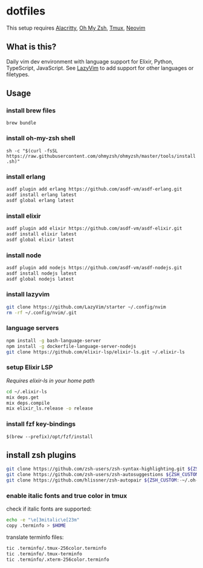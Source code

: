 # dotfiles

This setup requires [Alacritty](https://github.com/jwilm/alacritty), [Oh My Zsh](https://ohmyz.sh/), [Tmux](https://github.com/tmux/tmux), [Neovim](https://github.com/neovim/neovim)

## What is this?

Daily vim dev environment with language support for Elixir, Python, TypeScript, JavaScript.
See [LazyVim](https://www.lazyvim.org/) to add support for other languages or filetypes.

## Usage

### install brew files

`brew bundle`

### install oh-my-zsh shell

`sh -c "$(curl -fsSL https://raw.githubusercontent.com/ohmyzsh/ohmyzsh/master/tools/install.sh)"`

### install erlang

```bash
asdf plugin add erlang https://github.com/asdf-vm/asdf-erlang.git
asdf install erlang latest
asdf global erlang latest
```

### install elixir

```bash
asdf plugin add elixir https://github.com/asdf-vm/asdf-elixir.git
asdf install elixir latest
asdf global elixir latest
```

### install node

```bash
asdf plugin add nodejs https://github.com/asdf-vm/asdf-nodejs.git
asdf install nodejs latest
asdf global nodejs latest
```

### install lazyvim

```bash
git clone https://github.com/LazyVim/starter ~/.config/nvim
rm -rf ~/.config/nvim/.git
```

### language servers

```bash
npm install -g bash-language-server
npm install -g dockerfile-language-server-nodejs
git clone https://github.com/elixir-lsp/elixir-ls.git ~/.elixir-ls
```

### setup Elixir LSP

_Requires elixir-ls in your home path_

```bash
cd ~/.elixir-ls
mix deps.get
mix deps.compile
mix elixir_ls.release -o release
```

### install fzf key-bindings

`$(brew --prefix)/opt/fzf/install`

## install zsh plugins

```bash
git clone https://github.com/zsh-users/zsh-syntax-highlighting.git ${ZSH_CUSTOM:-~/.oh-my-zsh/custom}/plugins/zsh-syntax-highlighting
git clone https://github.com/zsh-users/zsh-autosuggestions ${ZSH_CUSTOM:-~/.oh-my-zsh/custom}/plugins/zsh-autosuggestions
git clone https://github.com/hlissner/zsh-autopair ${ZSH_CUSTOM:-~/.oh-my-zsh/custom}/plugins/zsh-autopair
```

### enable italic fonts and true color in tmux

check if italic fonts are supported:

```bash
echo -e "\e[3mitalic\e[23m"
copy .terminfo > $HOME
```

translate terminfo files:

```bash
tic .terminfo/.tmux-256color.terminfo
tic .terminfo/.tmux-terminfo
tic .terminfo/.xterm-256color.terminfo
```
